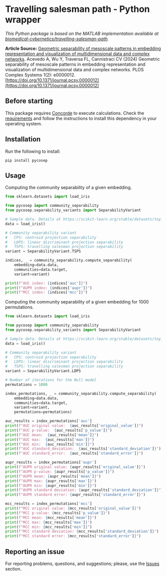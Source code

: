 # Travelling salesman path - Python wrapper

*This Python package is based on the MATLAB implementation available at [biomedical-cybernetics/travelling-salesman-path](https://github.com/biomedical-cybernetics/travelling-salesman-path).*

**Article Source:** [Geometric separability of mesoscale patterns in embedding representation and visualization of multidimensional data and complex networks](https://journals.plos.org/complexsystems/article?id=10.1371/journal.pcsy.0000012). Acevedo A, Wu Y, Traversa FL, Cannistraci CV (2024) Geometric separability of mesoscale patterns in embedding representation and visualization of multidimensional data and complex networks. PLOS Complex Systems 1(2): e0000012. [https://doi.org/10.1371/journal.pcsy.0000012](https://doi.org/10.1371/journal.pcsy.0000012)

## Before starting

This package requires [Concorde](https://www.math.uwaterloo.ca/tsp/concorde.html) to execute calculations. Check the [requirements](REQUIREMENTS.md) and follow the instructions to install this dependency in your operating system.

## Installation

Run the following to install:

```shell
pip install pycosep
```

## Usage

Computing the community separability of a given embedding.

```python
from sklearn.datasets import load_iris

from pycosep import community_separability
from pycosep.separability_variants import SeparabilityVariant

# Sample data. Details at https://scikit-learn.org/stable/datasets/toy_dataset.html
data = load_iris()

# Community separability variant
#   CPS: centroid projection separability
#   LDPS: linear discriminant projection separability
#   TSPS: travelling salesman projection separability
variant = SeparabilityVariant.TSPS

indices, _ = community_separability.compute_separability(
    embedding=data.data,
    communities=data.target,
    variant=variant)

print(f"AUC index: {indices['auc']}")
print(f"AUPR index: {indices['aupr']}")
print(f"MCC index: {indices['mcc']}")
```

Computing the community separability of a given embedding for 1000 permutations.

```python
from sklearn.datasets import load_iris

from pycosep import community_separability
from pycosep.separability_variants import SeparabilityVariant

# Sample data. Details at https://scikit-learn.org/stable/datasets/toy_dataset.html
data = load_iris()

# Community separability variant
#   CPS: centroid projection separability
#   LDPS: linear discriminant projection separability
#   TSPS: travelling salesman projection separability
variant = SeparabilityVariant.LDPS

# Number of iterations for the Null model
permutations = 1000

index_permutations, _ = community_separability.compute_separability(
    embedding=data.data,
    communities=data.target,
    variant=variant,
    permutations=permutations)

auc_results = index_permutations['auc']
print(f"AUC original value:  {auc_results['original_value']}")
print(f"AUC p-value:  {auc_results['p_value']}")
print(f"AUC mean:  {auc_results['mean']}")
print(f"AUC max:  {auc_results['max']}")
print(f"AUC min:  {auc_results['min']}")
print(f"AUC standard_deviation:  {auc_results['standard_deviation']}")
print(f"AUC standard_error:  {auc_results['standard_error']}")

aupr_results = index_permutations['aupr']
print(f"AUPR original value: {aupr_results['original_value']}")
print(f"AUPR p-value: {aupr_results['p_value']}")
print(f"AUPR mean: {aupr_results['mean']}")
print(f"AUPR max: {aupr_results['max']}")
print(f"AUPR min: {aupr_results['min']}")
print(f"AUPR standard deviation: {aupr_results['standard_deviation']}")
print(f"AUPR standard error: {aupr_results['standard_error']}")

mcc_results = index_permutations['mcc']
print(f"MCC original value: {mcc_results['original_value']}")
print(f"MCC p-value: {mcc_results['p_value']}")
print(f"MCC mean: {mcc_results['mean']}")
print(f"MCC max: {mcc_results['max']}")
print(f"MCC min: {mcc_results['min']}")
print(f"MCC standard deviation: {mcc_results['standard_deviation']}")
print(f"MCC standard error: {mcc_results['standard_error']}")
```

## Reporting an issue

For reporting problems, questions, and suggestions; please, use the [Issues](https://github.com/aacevedot/pycosep/issues) section.